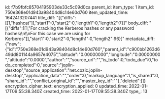 id: f7b9fbfc85704195903de33c5c09d0ca
parent_id: 
item_type: 1
item_id: 750e368e01d943a98404d8c14e60d760
item_updated_time: 1642413207441
title_diff: "[{\"diffs\":[[1,\"hashcat\"]],\"start1\":0,\"start2\":0,\"length1\":0,\"length2\":7}]"
body_diff: "[{\"diffs\":[[1,\"For cracking the Kerberos hashes or any password hashes\\\n\\\nFor this case we are using for Kerberos\"]],\"start1\":0,\"start2\":0,\"length1\":0,\"length2\":96}]"
metadata_diff: {"new":{"id":"750e368e01d943a98404d8c14e60d760","parent_id":"c900bb1263d649dd801144a9657e4075","latitude":"0.00000000","longitude":"0.00000000","altitude":"0.0000","author":"","source_url":"","is_todo":0,"todo_due":0,"todo_completed":0,"source":"joplin-desktop","source_application":"net.cozic.joplin-desktop","application_data":"","order":0,"markup_language":1,"is_shared":0,"share_id":"","conflict_original_id":"","master_key_id":""},"deleted":[]}
encryption_cipher_text: 
encryption_applied: 0
updated_time: 2022-01-17T09:55:38.340Z
created_time: 2022-01-17T09:55:38.340Z
type_: 13